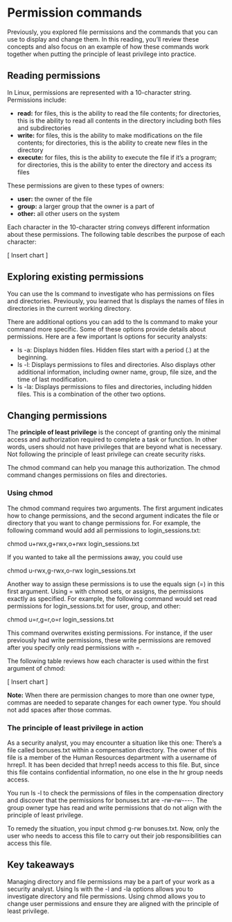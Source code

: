 # Permission commands
Previously, you explored file permissions and the commands that you can use to display and change them.  In this reading, you’ll review these concepts and also focus on an example of how these commands work together when putting the principle of least privilege into practice.

## Reading permissions
In Linux, permissions are represented with a 10-character string. Permissions include:

- **read:** for files, this is the ability to read the file contents; for directories, this is the ability to read all contents in the directory including both files and subdirectories
- **write:** for files, this is the ability to make modifications on the file contents; for directories, this is the ability to create new files in the directory
- **execute:** for files, this is the ability to execute the file if it’s a program; for directories, this is the ability to enter the directory and access its files

These permissions are given to these types of owners:

- **user:** the owner of the file
- **group:** a larger group that the owner is a part of
- **other:** all other users on the system

Each character in the 10-character string conveys different information about these permissions. The following table describes the purpose of each character:

[ Insert chart ]

## Exploring existing permissions
You can use the ls command to investigate who has permissions on files and directories. Previously, you learned that ls displays the names of files in directories in the current working directory.

There are additional options you can add to the ls command to make your command more specific. Some of these options provide details about permissions. Here are a few important ls options for security analysts:

- ls -a: Displays hidden files. Hidden files start with a period (.) at the beginning.
- ls -l: Displays permissions to files and directories. Also displays other additional information, including owner name, group, file size, and the time of last modification.
- ls -la: Displays permissions to files and directories, including hidden files. This is a combination of the other two options.

## Changing permissions
The **principle of least privilege** is the concept of granting only the minimal access and authorization required to complete a task or function. In other words, users should not have privileges that are beyond what is necessary. Not following the principle of least privilege can create security risks.

The chmod  command can help you manage this authorization. The chmod command changes permissions on files and directories.

### Using chmod
The chmod command requires two arguments. The first argument indicates how to change permissions, and the second argument indicates the file or directory that you want to change permissions for.  For example, the following command would add all permissions to login_sessions.txt:

chmod u+rwx,g+rwx,o+rwx login_sessions.txt

If you wanted to take all the permissions away, you could use

chmod u-rwx,g-rwx,o-rwx login_sessions.txt

Another way to assign these permissions is to use the equals sign (=) in this first argument. Using = with chmod sets, or assigns, the permissions exactly as specified. For example, the following command would set read permissions for login_sessions.txt for user, group, and other:

chmod u=r,g=r,o=r login_sessions.txt

This command overwrites existing permissions. For instance, if the user previously had write permissions, these write permissions are removed after you specify only read permissions with =. 

The following table reviews how each character is used within the first argument of chmod:

[ Insert chart ]

**Note:** When there are permission changes to more than one owner type, commas are needed to separate changes for each owner type. You should not add spaces after those commas.

### The principle of least privilege in action
As a security analyst, you may encounter a situation like this one: There’s a file called bonuses.txt within a compensation directory. The owner of this file is a member of the Human Resources department with a username of hrrep1. It has been decided that hrrep1 needs access to this file. But, since this file contains confidential information, no one else in the hr group needs access.

You run ls -l to check the permissions of files in the compensation directory and discover that the permissions for bonuses.txt are -rw-rw----. The group owner type has read and write permissions that do not align with the principle of least privilege.  

To remedy the situation, you input chmod g-rw bonuses.txt. Now, only the user who needs to access this file to carry out their job responsibilities can access this file.

## Key takeaways
Managing directory and file permissions may be a part of your work as a security analyst. Using ls with the -l and -la options allows you to investigate directory and file permissions. Using chmod allows you to change user permissions and ensure they are aligned with the principle of least privilege.
